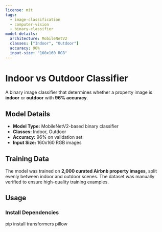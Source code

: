 ```yaml
---
license: mit
tags:
  - image-classification
  - computer-vision
  - binary-classifier
model-details:
  architecture: MobileNetV2
  classes: ["Indoor", "Outdoor"]
  accuracy: 96%
  input-size: "160x160 RGB"
---
```


# Indoor vs Outdoor Classifier

A binary image classifier that determines whether a property image is **indoor** or **outdoor** with **96% accuracy**.

## Model Details

- **Model Type:** MobileNetV2-based binary classifier  
- **Classes:** Indoor, Outdoor  
- **Accuracy:** 96% on validation set  
- **Input Size:** 160x160 RGB images  

## Training Data

The model was trained on **2,000 curated Airbnb property images**, split evenly between indoor and outdoor scenes. The dataset was manually verified to ensure high-quality training examples.

## Usage

### Install Dependencies

pip install transformers pillow